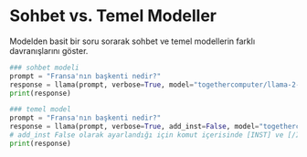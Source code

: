 
# Sohbet vs. Temel Modeller

Modelden basit bir soru sorarak sohbet ve temel modellerin farklı davranışlarını göster.

```python
### sohbet modeli
prompt = "Fransa'nın başkenti nedir?"
response = llama(prompt, verbose=True, model="togethercomputer/llama-2-7b-chat")
print(response)
```

```python
### temel model
prompt = "Fransa'nın başkenti nedir?"
response = llama(prompt, verbose=True, add_inst=False, model="togethercomputer/llama-2-7b")
# add_inst False olarak ayarlandığı için komut içerisinde [INST] ve [/INST] etiketleri bulunmaz.
print(response)
```